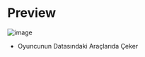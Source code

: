 # Preview 
![image](https://github.com/user-attachments/assets/19dbd308-9c66-4b95-88d1-da224de729cf)

- Oyuncunun Datasındaki Araçlarıda Çeker
